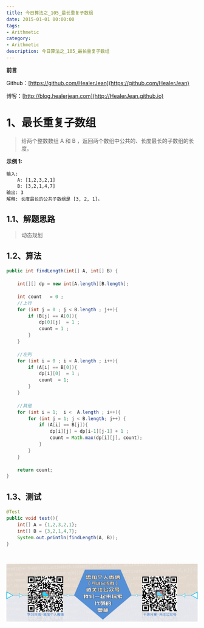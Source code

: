 ```yaml
---
title: 今日算法之_105_最长重复子数组
date: 2015-01-01 00:00:00
tags: 
- Arithmetic
category: 
- Arithmetic
description: 今日算法之_105_最长重复子数组
---
```


**前言**     

 Github：[https://github.com/HealerJean](https://github.com/HealerJean)         

 博客：[http://blog.healerjean.com](http://HealerJean.github.io)          



# 1、最长重复子数组
> 给两个整数数组 A 和 B ，返回两个数组中公共的、长度最长的子数组的长度。   

**示例 1:**

```
输入:
    A: [1,2,3,2,1]
    B: [3,2,1,4,7]
输出: 3
解释: 长度最长的公共子数组是 [3, 2, 1]。
```

## 1.1、解题思路 

> 动态规划



## 1.2、算法

```java
public int findLength(int[] A, int[] B) {

    int[][] dp = new int[A.length][B.length];

    int count   = 0 ;
    //上行
    for (int j = 0 ; j < B.length ; j++){
        if (B[j] == A[0]){
            dp[0][j]  = 1 ;
            count = 1 ;
        }
    }

    //左列
    for (int i = 0 ; i < A.length ; i++){
        if (A[i] == B[0]){
            dp[i][0]  = 1 ;
            count  = 1;
        }
    }

    //其他
    for (int i = 1;  i <  A.length ; i++){
        for (int j = 1; j < B.length; j++) {
            if (A[i] == B[j]){
                dp[i][j] = dp[i-1][j-1] + 1 ;
                count = Math.max(dp[i][j], count);
            }
        }
    }

    return count;
}
```




## 1.3、测试 

```java
@Test
public void test(){
    int[] A = {1,2,3,2,1};
    int[] B = {3,2,1,4,7};
    System.out.println(findLength(A, B));
}
```



​          

![ContactAuthor](https://raw.githubusercontent.com/HealerJean/HealerJean.github.io/master/assets/img/artical_bottom.jpg)



<link rel="stylesheet" href="https://unpkg.com/gitalk/dist/gitalk.css">

<script src="https://unpkg.com/gitalk@latest/dist/gitalk.min.js"></script> 
<div id="gitalk-container"></div>    
 <script type="text/javascript">
    var gitalk = new Gitalk({
		clientID: `1d164cd85549874d0e3a`,
		clientSecret: `527c3d223d1e6608953e835b547061037d140355`,
		repo: `HealerJean.github.io`,
		owner: 'HealerJean',
		admin: ['HealerJean'],
		id: 'Q2uDnCqKrXhAZUMW',
    });
    gitalk.render('gitalk-container');
</script> 

